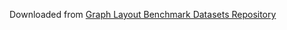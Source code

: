 Downloaded from [Graph Layout Benchmark Datasets Repository](https://visdunneright.github.io/gd_benchmark_sets/)

